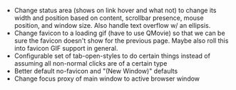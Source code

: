 
* Change status area (shows on link hover and what not) to change its width and position based on content, scrollbar
  presence, mouse position, and window size. Also handle text overflow w/ an ellipsis.
* Change favicon to a loading gif (have to use QMovie) so that we can be sure the favicon doesn't show for the previous
  page. Maybe also roll this into favicon GIF support in general.
* Configurable set of tab-open-styles to do certain things instead of assuming all non-normal clicks are of a certain
  type
* Better default no-favicon and "(New Window)" defaults
* Change focus proxy of main window to active browser window